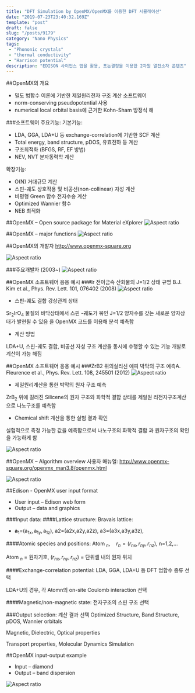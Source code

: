 ```yaml
---
title: "DFT Simulation by OpenMX/OpenMX를 이용한 DFT 시뮬레이션"
date: "2019-07-23T23:40:32.169Z"
template: "post"
draft: false
slug: "/posts/9179"
category: "Nano Physics"
tags: 
 - "Phononic crystals"
 - "thermal conductivity"
 - "Harrison potential"
description: "EDISON 사이언스 앱을 활용, 포논결정을 이용한 2차원 열전소자 콘텐츠"
---
```


##OpenMX의 개요
- 밀도 범함수 이론에 기반한 제일원리전자 구조 계산 소프트웨어 
- norm-conserving pseudopotential 사용
- numerical local orbital basis에 근거한 Kohn-Sham 방정식 해

###소프트웨어 주요기능: 
기본기능:
- LDA, GGA, LDA+U 등 exchange-correlation에 기반한 SCF 계산 
- Total energy, band structure, pDOS, 유효전하 등 계산
- 구조최적화 (BFGS, RF, EF 방법)
-  NEV, NVT 분자동력학 계산

확장기능:
-  O(N) 거대규모 계산
- 스핀-궤도 상호작용 및 비공선(non-collinear) 자성 계산 
- 비평형 Green 함수 전자수송 계산
- Optimized Wannier 함수
- NEB 최적화

##OpenMX – Open source package for Material eXplorer
![Aspect ratio](/media/POST/9179/0.jpg)

##OpenMX – major functions
![Aspect ratio](/media/POST/9179/1.jpg)

##OpenMX의 개발자
http://www.openmx-square.org

![Aspect ratio](/media/POST/9179/2.jpg)

###주요개발자 (2003~)
![Aspect ratio](/media/POST/9179/3.jpg)

##OpenMX 소프트웨어 응용 예시
###Ir 전이금속 산화물의 J=1/2 상태 규명 B.J. Kim et al., Phys. Rev. Lett. 101, 076402 (2008)
![Aspect ratio](/media/POST/9179/4.jpg)

- 스핀-궤도 결합 강상관계 상태

$\mathrm{Sr}_{2} \mathrm{IrO}_{4}$ 물질의 바닥상태에서 스핀 -궤도가 묶인 J=1/2 양자수를 갖는 새로운 양자상태가 발현될 수 있음 을 OpenMX 코드를 이용해 분석 예측함

- 계산 방법

LDA+U, 스핀-궤도 결합, 비공선 자성 구조 계산을 동시에 수행할 수 있는 기능 개발로 계산이 가능 해짐


##OpenMX 소프트웨어 응용 예시
###ZrB2 위의실리신 에피 박막의 구조 예측A. Fleurence et al., Phys. Rev. Lett. 108, 245501 (2012)
![Aspect ratio](/media/POST/9179/5.jpg)

- 제일원리계산을 통한 박막의 원자 구조 예측

$\mathrm{ZrB}_{2}$ 위에 길러진 Silicene의 원자 구조와 화학적 결합 상태를 제일원 리전자구조계산으로 나노구조를 예측함

- Chemical shift 계산을 통한 실험 결과 확인

실험적으로 측정 가능한 값을 예측함으로써 나노구조의 화학적 결합 과 원자구조의 확인을 가능하게 함

![Aspect ratio](/media/POST/9179/6.jpg)


##OpenMX – Algorithm overview
사용자 매뉴얼: http://www.openmx-square.org/openmx_man3.8/openmx.html

![Aspect ratio](/media/POST/9179/7.jpg)

##Edison - OpenMX user input format
- User input – Edison web form 
- Output – data and graphics

###Input data:
####Lattice structure: Bravais lattice:
- $\mathbf{a}_{1}$=($\mathrm{a}_{1 \mathrm{x}}, \mathrm{a}_{1 \mathrm{y}}, \mathrm{a}_{1 \mathrm{z}}$), a2=(a2x,a2y,a2z), a3=(a3x,a3y,a3z),

####Atomic species and positions:
Atom $_{n}, \quad r_{n}=\left(r_{n x}, r_{n y}, r_{n z}\right)$, n=1,2,...

Atom $_{n}$ = 원자기호, $\left(r_{n x}, r_{n y}, r_{n z}\right)$ = 단위셀 내의 원자 위치

####Exchange-correlation potential:
LDA, GGA, LDA+U 등 DFT 범함수 종류 선택

LDA+U의 경우, 각 Atomn의 on-site Coulomb interaction 선택

####Magnetic/non-magnetic state:
전자구조의 스핀 구조 선택 

###Output selection: 계산 결과 선택
Optimized Structure, Band Structure, pDOS, Wannier orbitals

Magnetic, Dielectric, Optical properties

Transport properties, Molecular Dynamics Simulation


##OpenMX input-output example
- Input – diamond 
- Output – band dispersion

![Aspect ratio](/media/POST/9179/8.jpg)
